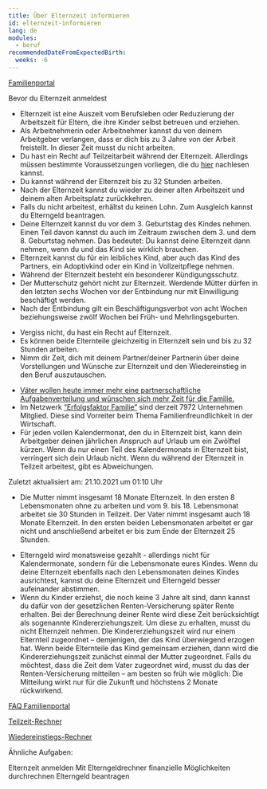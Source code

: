 ```yaml
---
title: Über Elternzeit informieren
id: elternzeit-informieren
lang: de
modules:
  - beruf
recommendedDateFromExpectedBirth:
  weeks: -6
---
```


<todo-extension-panel title="Wo?" icon="map-marked-alt">

[Familienportal](https://familienportal.de/familienportal/familienleistungen/elternzeit)

</todo-extension-panel>


<todo-extension-panel title="Wann (empfohlen)?" icon="calendar-check">

<todo-link todo="elternzeit-anmelden">Bevor du Elternzeit anmeldest</todo-link>

</todo-extension-panel>


<todo-extension-panel title="Info" icon="info-circle">

* Elternzeit ist eine Auszeit vom Berufsleben oder Reduzierung der Arbeitszeit für Eltern, die ihre Kinder selbst betreuen und erziehen. 
* Als Arbeitnehmerin oder Arbeitnehmer kannst du von deinem Arbeitgeber verlangen, dass er dich bis zu 3 Jahre von der Arbeit freistellt. In dieser Zeit musst du nicht arbeiten.
* Du hast ein Recht auf Teilzeitarbeit während der Elternzeit. Allerdings müssen bestimmte Voraussetzungen vorliegen, die du [hier](https://familienportal.de/familienportal/familienleistungen/elternzeit/faq/kann-ich-waehrend-der-elternzeit-teilzeit-arbeiten--124794) nachlesen kannst.
* Du kannst während der Elternzeit bis zu 32 Stunden arbeiten.
* Nach der Elternzeit kannst du wieder zu deiner alten Arbeitszeit und deinem alten Arbeitsplatz zurückkehren.
* Falls du nicht arbeitest, erhältst du keinen Lohn. Zum Ausgleich kannst du <todo-link todo="elterngeld-beantragen">Elterngeld beantragen</todo-link>.
* Deine Elternzeit kannst du vor dem 3. Geburtstag des Kindes nehmen. Einen Teil davon kannst du auch im Zeitraum zwischen dem 3. und dem 8. Geburtstag nehmen. Das bedeutet: Du kannst deine Elternzeit dann nehmen, wenn du und das Kind sie wirklich brauchen.
* Elternzeit kannst du für ein leibliches Kind, aber auch das Kind des Partners, ein Adoptivkind oder ein Kind in Vollzeitpflege nehmen.
* Während der Elternzeit besteht ein besonderer Kündigungsschutz.
* Der Mutterschutz gehört nicht zur Elternzeit. Werdende Mütter dürfen in den letzten sechs Wochen vor der Entbindung nur mit Einwilligung beschäftigt werden.
* Nach der Entbindung gilt ein Beschäftigungsverbot von acht Wochen beziehungsweise zwölf Wochen bei Früh- und Mehrlingsgeburten.

</todo-extension-panel>

<todo-assignees todo="elternzeit-informieren"></todo-assignees>

<todo-extension-panel title="Tipp Partnerschaftlichkeit" icon="glass-cheers">

* Vergiss nicht, du hast ein Recht auf Elternzeit.
* Es können beide Elternteile gleichzeitig in Elternzeit sein und bis zu 32 Stunden arbeiten.
* Nimm dir Zeit, dich mit deinem Partner/deiner Partnerin über deine Vorstellungen und Wünsche zur Elternzeit und den Wiedereinstieg in den Beruf auszutauschen.

</todo-extension-panel>

<todo-extension-panel title="Interessanter Fakt" icon="brain">

* [Väter wollen heute immer mehr eine partnerschaftliche Aufgabenverteilung und wünschen sich mehr Zeit für die Familie.](https://www.bmfsfj.de/bmfsfj/service/publikationen/vaeterreport-update-2021-186180)
* Im Netzwerk [“Erfolgsfaktor Familie”](https://www.erfolgsfaktor-familie.de/) sind derzeit 7972 Unternehmen Mitglied. Diese sind Vorreiter beim Thema Familienfreundlichkeit in der Wirtschaft.
* Für jeden vollen Kalendermonat, den du in Elternzeit bist, kann dein Arbeitgeber deinen jährlichen Anspruch auf Urlaub um ein Zwölftel kürzen. Wenn du nur einen Teil des Kalendermonats in Elternzeit bist, verringert sich dein Urlaub nicht. Wenn du während der Elternzeit in Teilzeit arbeitest, gibt es Abweichungen. 

Zuletzt aktualisiert am: 21.10.2021 um 01:10 Uhr

</todo-extension-panel>

<todo-extension-panel title="Beispiel" icon="puzzle-piece">

* Die Mutter nimmt insgesamt 18 Monate Elternzeit. In den ersten 8 Lebensmonaten ohne zu arbeiten und vom 9. bis 18. Lebensmonat arbeitet sie 30 Stunden in Teilzeit. Der Vater nimmt insgesamt auch 18 Monate Elternzeit. In den ersten beiden Lebensmonaten arbeitet er gar nicht und anschließend arbeitet er bis zum Ende der Elternzeit 25 Stunden.

</todo-extension-panel>

<todo-extension-panel title="Insider Tipp" icon="lightbulb">

* Elterngeld wird monatsweise gezahlt - allerdings nicht für Kalendermonate, sondern für die Lebensmonate eures Kindes.
Wenn du deine Elternzeit ebenfalls nach den Lebensmonaten deines Kindes ausrichtest,
kannst du deine Elternzeit und Elterngeld besser aufeinander abstimmen.
* Wenn du Kinder erziehst, die noch keine 3 Jahre alt sind, dann kannst du dafür von der gesetzlichen Renten-Versicherung später Rente erhalten. Bei der Berechnung deiner Rente wird diese Zeit berücksichtigt als sogenannte Kindererziehungszeit. Um diese zu erhalten, musst du nicht Elternzeit nehmen. Die Kindererziehungszeit wird nur einem Elternteil zugeordnet – demjenigen, der das Kind überwiegend erzogen hat. Wenn beide Elternteile das Kind gemeinsam erziehen, dann wird die Kindererziehungszeit zunächst einmal der Mutter zugeordnet. Falls du möchtest, dass die Zeit dem Vater zugeordnet wird, musst du das der Renten-Versicherung mitteilen – am besten so früh wie möglich: Die Mitteilung wirkt nur für die Zukunft und höchstens 2 Monate rückwirkend.

</todo-extension-panel>


<todo-extension-panel title="Weiterführende Informationen" icon="external-link-alt">

[FAQ Familienportal](https://familienportal.de/familienportal/familienleistungen/elternzeit)

[Teilzeit-Rechner](https://www.bmas.de/static/Teilzeit-Netto-Rechner/index.html)

[Wiedereinstiegs-Rechner](https://www.wiedereinstiegsrechner.de)

</todo-extension-panel>

Ähnliche Aufgaben:

<todo-link todo="elternzeit-anmelden">Elternzeit anmelden</todo-link>
<todo-link todo="elterngeld-durchrechnen">Mit Elterngeldrechner finanzielle Möglichkeiten durchrechnen</todo-link>
<todo-link todo="elterngeld-beantragen">Elterngeld beantragen</todo-link>
